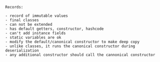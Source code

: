 
    Records:

    - record of immutable values
    - final classes
    - can not be extended
    - has default getters, constructor, hashcode
    - can't add instance fields
    - static variables are ok
    - modify the default/canonical constructor to make deep copy
    - unlike classes, it runs the canonical constructor during deserialization
    - any additional constructor should call the cannonical constructor



